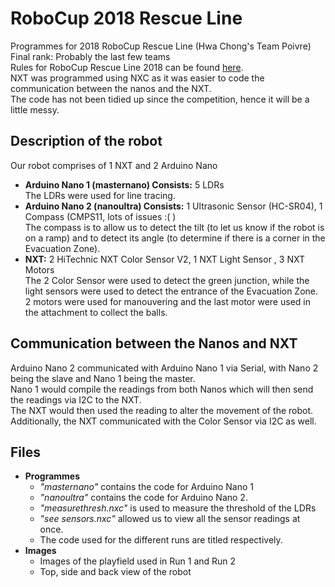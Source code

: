 # RoboCup 2018 Rescue Line
Programmes for 2018 RoboCup Rescue Line (Hwa Chong's Team Poivre)  
Final rank: Probably the last few teams  
Rules for RoboCup Rescue Line 2018 can be found [here](http://junior.robocup.org/wp-content/uploads/2018Rules/rescue_line_rules_final_2018.pdf).  
NXT was programmed using NXC as it was easier to code the communication between the nanos and the NXT.  
The code has not been tidied up since the competition, hence it will be a little messy.
## Description of the robot
Our robot comprises of 1 NXT and 2 Arduino Nano  
  
* **Arduino Nano 1 (masternano) Consists:** 5 LDRs  
The LDRs were used for line tracing.  
* **Arduino Nano 2 (nanoultra) Consists:** 1 Ultrasonic Sensor (HC-SR04), 1 Compass (CMPS11, lots of issues :( )  
The compass is to allow us to detect the tilt (to let us know if the robot is on a ramp) and to detect its angle (to determine if there is a corner in the Evacuation Zone).  
* **NXT:** 2 HiTechnic NXT Color Sensor V2, 1 NXT Light Sensor , 3 NXT Motors  
The 2 Color Sensor were used to detect the green junction, while the light sensors were used to detect the entrance of the Evacuation Zone.  
2 motors were used for manouvering and the last motor were used in the attachment to collect the balls.  
## Communication between the Nanos and NXT
Arduino Nano 2 communicated with Arduino Nano 1 via Serial, with Nano 2 being the slave and Nano 1 being the master.  
Nano 1 would compile the readings from both Nanos which will then send the readings via I2C to the NXT.  
The NXT would then used the reading to alter the movement of the robot. Additionally, the NXT communicated with the Color Sensor via I2C as well.  
## Files
* **Programmes**  
  * _"masternano"_ contains the code for Arduino Nano 1
  * _"nanoultra"_ contains the code for Arduino Nano 2.   
  * _"measurethresh.nxc"_ is used to measure the threshold of the LDRs 
  * _"see sensors.nxc"_ allowed us to view all the sensor readings at once.  
  * The code used for the different runs are titled respectively.   
* **Images**  
  * Images of the playfield used in Run 1 and Run 2
  * Top, side and back view of the robot
